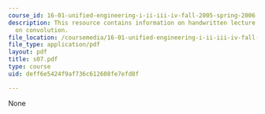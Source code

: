 ```yaml
---
course_id: 16-01-unified-engineering-i-ii-iii-iv-fall-2005-spring-2006
description: This resource contains information on handwritten lecture notes based
  on convolution.
file_location: /coursemedia/16-01-unified-engineering-i-ii-iii-iv-fall-2005-spring-2006/deff6e5424f9af736c612608fe7efd8f_s07.pdf
file_type: application/pdf
layout: pdf
title: s07.pdf
type: course
uid: deff6e5424f9af736c612608fe7efd8f

---
```

None